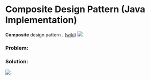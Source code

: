 
# Composite Design Pattern (Java Implementation)

**Composite** design pattern . ([wiki]())
![](https://github.com/shamy1st/design-pattern-composite-java/blob/main/composite-uml.png)
### Problem: 

### Solution:
![](https://github.com/shamy1st/design-pattern-composite-java/blob/main/composite-solution-uml.png)

